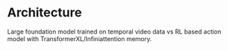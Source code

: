 # Architecture

Large foundation model trained on temporal video data vs RL based action model with TransformerXL/Infiniattention memory.

